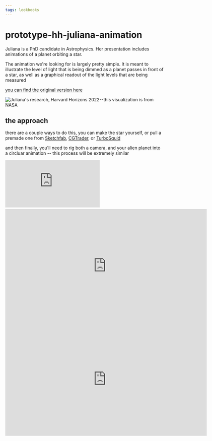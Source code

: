 ```yaml
---
tags: lookbooks
---
```


# prototype-hh-juliana-animation
Juliana is a PhD candidate in Astrophysics. Her presentation includes animations of a planet orbiting a star. 

The animation we're looking for is largely pretty simple. It is meant to illustrate the level of light that is being dimmed as a planet passes in front of a star, as well as a graphical readout of the light levels that are being measured

[you can find the original version here](https://exoplanets.nasa.gov/alien-worlds/ways-to-find-a-planet/#/2)

![Juliana's research, Harvard Horizons 2022--this visualization is from NASA](https://files.slack.com/files-pri/T0HTW3H0V-F03109STVTQ/screen_shot_2022-02-01_at_4.39.50_pm.png?pub_secret=1e25d3b600)

## the approach

there are a couple ways to do this, you can make the star yourself, or pull a premade one from [Sketchfab](https://sketchfab.com/), [CGTrader](https://www.cgtrader.com/), or [TurboSquid](https://www.turbosquid.com/)

and then finally, you'll need to rig both a camera, and your alien planet into a circluar animation -- this process will be extremely similar

<div class="sketchfab-embed-wrapper"> <iframe title="The Sun" frameborder="0" allowfullscreen mozallowfullscreen="true" webkitallowfullscreen="true" allow="autoplay; fullscreen; xr-spatial-tracking" xr-spatial-tracking execution-while-out-of-viewport execution-while-not-rendered web-share src="https://sketchfab.com/models/0d28aa65eb174d948c2716d73e8fd3bd/embed"> </iframe> <p style="font-size: 13px; font-weight: normal; margin: 5px; color: #4A4A4A;"> <a href="https://sketchfab.com/3d-models/the-sun-0d28aa65eb174d948c2716d73e8fd3bd?utm_medium=embed&utm_campaign=share-popup&utm_content=0d28aa65eb174d948c2716d73e8fd3bd" target="_blank" style="font-weight: bold; color: #1CAAD9;"> </p></div>

<iframe width="640" height="360" src="https://www.youtube.com/embed/2pLYyn86qQU" title="YouTube video player" frameborder="0" allow="accelerometer; autoplay; clipboard-write; encrypted-media; gyroscope; picture-in-picture" allowfullscreen></iframe>

<iframe width="640" height="360" src="https://www.youtube.com/embed/63_nvGRHLIQ" title="YouTube video player" frameborder="0" allow="accelerometer; autoplay; clipboard-write; encrypted-media; gyroscope; picture-in-picture" allowfullscreen></iframe>